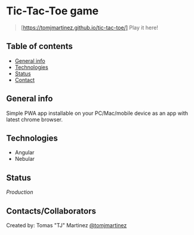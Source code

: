 # Tic-Tac-Toe game
> [https://tomjmartinez.github.io/tic-tac-toe/] Play it here!

## Table of contents
* [General info](#general-info)
* [Technologies](#technologies)
* [Status](#status)
* [Contact](#contact)

## General info
Simple PWA app installable on your PC/Mac/mobile device as an app with latest chrome browser.

## Technologies
* Angular
* Nebular

## Status
_Production_

## Contacts/Collaborators
Created by:
Tomas "TJ" Martinez [@tomjmartinez](https://www.github.com/tomjmartinez)